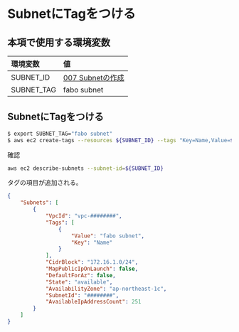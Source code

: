 # SubnetにTagをつける

## 本項で使用する環境変数

|環境変数|値|
|:--|:--|
|SUBNET_ID|[007 Subnetの作成](/vpc/007_create_subnet.md)|
|SUBNET_TAG|fabo subnet|

## SubnetにTagをつける

```bash
$ export SUBNET_TAG="fabo subnet"
$ aws ec2 create-tags --resources ${SUBNET_ID} --tags "Key=Name,Value=${SUBNET_TAG}"
```

確認

```bash
aws ec2 describe-subnets --subnet-id=${SUBNET_ID}
```

タグの項目が追加される。

```json
{
    "Subnets": [
        {
            "VpcId": "vpc-########", 
            "Tags": [
                {
                    "Value": "fabo subnet", 
                    "Key": "Name"
                }
            ], 
            "CidrBlock": "172.16.1.0/24", 
            "MapPublicIpOnLaunch": false, 
            "DefaultForAz": false, 
            "State": "available", 
            "AvailabilityZone": "ap-northeast-1c", 
            "SubnetId": "########", 
            "AvailableIpAddressCount": 251
        }
    ]
}
```
